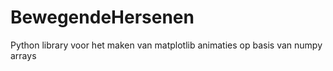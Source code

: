 # BewegendeHersenen
Python library voor het maken van matplotlib animaties op basis van numpy arrays
